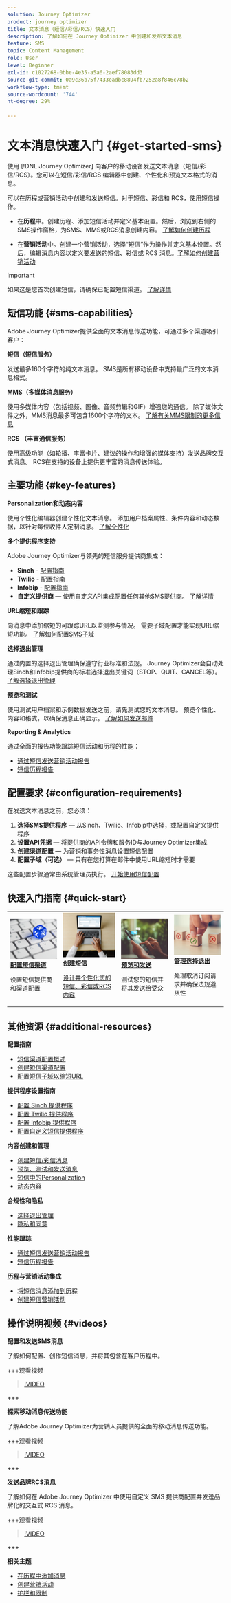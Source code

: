 ```yaml
---
solution: Journey Optimizer
product: journey optimizer
title: 文本消息（短信/彩信/RCS）快速入门
description: 了解如何在 Journey Optimizer 中创建和发布文本消息
feature: SMS
topic: Content Management
role: User
level: Beginner
exl-id: c1027268-0bbe-4e35-a5a6-2aef78083dd3
source-git-commit: 0a9c36b75f7433eadbc8894fb7252a8f846c78b2
workflow-type: tm+mt
source-wordcount: '744'
ht-degree: 29%

---
```


# 文本消息快速入门 {#get-started-sms}

使用 [!DNL Journey Optimizer] 向客户的移动设备发送文本消息（短信/彩信/RCS）。您可以在短信/彩信/RCS 编辑器中创建、个性化和预览文本格式的消息。

可以在历程或营销活动中创建和发送短信。对于短信、彩信和 RCS，使用短信操作。

* 在&#x200B;**历程**&#x200B;中。创建历程、添加短信活动并定义基本设置。然后，浏览到右侧的SMS操作窗格，为SMS、MMS或RCS消息创建内容。 [了解如何创建历程](../building-journeys/journey-gs.md)

* 在&#x200B;**营销活动**&#x200B;中。创建一个营销活动，选择“短信”作为操作并定义基本设置。然后，编辑消息内容以定义要发送的短信、彩信或 RCS 消息。[了解如何创建营销活动](../campaigns/create-campaign.md#configure)

>[!IMPORTANT]
>
>如果这是您首次创建短信，请确保已配置短信渠道。 [了解详情](sms-configuration.md)

## 短信功能 {#sms-capabilities}

Adobe Journey Optimizer提供全面的文本消息传送功能，可通过多个渠道吸引客户：

**短信（短信服务）**

发送最多160个字符的纯文本消息。 SMS是所有移动设备中支持最广泛的文本消息格式。

**MMS（多媒体消息服务）**

使用多媒体内容（包括视频、图像、音频剪辑和GIF）增强您的通信。 除了媒体文件之外，MMS消息最多可包含1600个字符的文本。 [了解有关MMS限制的更多信息](../start/guardrails.md#sms-guardrails)

**RCS （丰富通信服务）**

使用高级功能（如轮播、丰富卡片、建议的操作和增强的媒体支持）发送品牌交互式消息。 RCS在支持的设备上提供更丰富的消息传送体验。

## 主要功能 {#key-features}

**Personalization和动态内容**

使用个性化编辑器创建个性化文本消息。 添加用户档案属性、条件内容和动态数据，以针对每位收件人定制消息。 [了解个性化](../personalization/personalize.md)

**多个提供程序支持**

Adobe Journey Optimizer与领先的短信服务提供商集成：

* **Sinch** - [配置指南](sms-configuration-sinch.md)
* **Twilio** - [配置指南](sms-configuration-twilio.md)
* **Infobip** - [配置指南](sms-configuration-infobip.md)
* **自定义提供商** — 使用自定义API集成配置任何其他SMS提供商。 [了解详情](sms-configuration-custom.md)

**URL缩短和跟踪**

向消息中添加缩短的可跟踪URL以监测参与情况。 需要子域配置才能实现URL缩短功能。 [了解如何配置SMS子域](sms-subdomains.md)

**选择退出管理**

通过内置的选择退出管理确保遵守行业标准和法规。 Journey Optimizer会自动处理Sinch和Infobip提供商的标准选择退出关键词（STOP、QUIT、CANCEL等）。 [了解选择退出管理](sms-opt-out.md)

**预览和测试**

使用测试用户档案和示例数据发送之前，请先测试您的文本消息。 预览个性化、内容和格式，以确保消息正确显示。 [了解如何发送邮件](send-sms.md)

**Reporting &amp; Analytics**

通过全面的报告功能跟踪短信活动和历程的性能：

* [通过短信发送营销活动报告](../reports/campaign-global-report-cja-sms.md)
* [短信历程报告](../reports/journey-global-report-cja-sms.md)

## 配置要求 {#configuration-requirements}

在发送文本消息之前，您必须：

1. **选择SMS提供程序** — 从Sinch、Twilio、Infobip中选择，或配置自定义提供程序
2. **设置API凭据** — 将提供商的API令牌和服务ID与Journey Optimizer集成
3. **创建渠道配置** — 为营销和事务性消息设置短信配置
4. **配置子域（可选）** — 只有在您打算在邮件中使用URL缩短时才需要

这些配置步骤通常由系统管理员执行。 [开始使用短信配置](sms-configuration.md)

## 快速入门指南 {#quick-start}

<table style="table-layout:fixed"><tr style="border: 0;">
<td>
<a href="sms-configuration.md">
<img alt="验证" src="../assets/do-not-localize/sms-config.jpg">
</a>
<div>
<a href="sms-configuration.md"><strong>配置短信渠道</strong></a>
</div>
<p>设置短信提供商和渠道配置</p>
</td>
<td>
<a href="create-sms.md">
<img alt="潜在客户" src="../assets/do-not-localize/sms-create.jpeg">
</a>
<div><a href="create-sms.md"><strong>创建短信</strong>
</div>
<p>设计并个性化您的短信、彩信或RCS内容</p>
</td>
<td>
<a href="send-sms.md">
<img alt="不频繁" src="../assets/do-not-localize/sms-sending.jpg">
</a>
<div>
<a href="send-sms.md"><strong>预览和发送</strong></a>
</div>
<p>测试您的短信并将其发送给受众</p>
</td>
<td>
<a href="sms-opt-out.md">
<img alt="验证" src="../assets/do-not-localize/sms-opt-out.jpg">
</a>
<div>
<a href="sms-opt-out.md"><strong>管理选择退出</strong></a>
</div>
<p>处理取消订阅请求并确保法规遵从性</p>
</td>
</tr></table>

## 其他资源 {#additional-resources}

**配置指南**

* [短信渠道配置概述](sms-configuration.md)
* [创建短信渠道配置](sms-configuration-surface.md)
* [配置短信子域以缩短URL](sms-subdomains.md)

**提供程序设置指南**

* [配置 Sinch 提供程序](sms-configuration-sinch.md)
* [配置 Twilio 提供程序](sms-configuration-twilio.md)
* [配置 Infobip 提供程序](sms-configuration-infobip.md)
* [配置自定义短信提供程序](sms-configuration-custom.md)

**内容创建和管理**

* [创建短信/彩信消息](create-sms.md)
* [预览、测试和发送消息](send-sms.md)
* [短信中的Personalization](../personalization/personalize.md)
* [动态内容](../personalization/get-started-dynamic-content.md)

**合规性和隐私**

* [选择退出管理](sms-opt-out.md)
* [隐私和同意](../privacy/opt-out.md#sms-opt-out-management-sms-opt-out-management)

**性能跟踪**

* [通过短信发送营销活动报告](../reports/campaign-global-report-cja-sms.md)
* [短信历程报告](../reports/journey-global-report-cja-sms.md)

**历程与营销活动集成**

* [将短信消息添加到历程](../building-journeys/journeys-message.md)
* [创建短信营销活动](../campaigns/create-campaign.md)

## 操作说明视频 {#videos}

**配置和发送SMS消息**

了解如何配置、创作短信消息，并将其包含在客户历程中。

+++观看视频

>[!VIDEO](https://video.tv.adobe.com/v/3420509?learn=on)

+++

**探索移动消息传送功能**

了解Adobe Journey Optimizer为营销人员提供的全面的移动消息传送功能。

+++观看视频

>[!VIDEO](https://video.tv.adobe.com/v/3426021?quality=12&learn=on)

+++

**发送品牌RCS消息**

了解如何在 Adobe Journey Optimizer 中使用自定义 SMS 提供商配置并发送品牌化的交互式 RCS 消息。

+++观看视频

>[!VIDEO](https://video.tv.adobe.com/v/3464755)

+++

**相关主题**

* [在历程中添加消息](../building-journeys/journeys-message.md)
* [创建营销活动](../campaigns/create-campaign.md)
* [护栏和限制](../start/guardrails.md#sms-guardrails)
